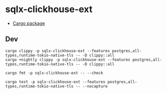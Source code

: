 # sqlx-clickhouse-ext

* [Cargo package](https://crates.io/crates/sqlx-clickhouse-ext)

## Dev

```
cargo clippy -p sqlx-clickhouse-ext --features postgres,all-types,runtime-tokio-native-tls -- -D clippy::all
cargo +nightly clippy -p sqlx-clickhouse-ext --features postgres,all-types,runtime-tokio-native-tls -- -D clippy::all

cargo fmt -p sqlx-clickhouse-ext -- --check

cargo test -p sqlx-clickhouse-ext --features postgres,all-types,runtime-tokio-native-tls -- --nocapture
```
